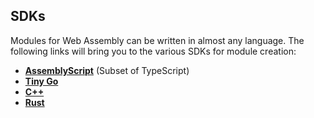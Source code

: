 ## SDKs

Modules for Web Assembly can be written in almost any language. The following links will bring you to the various SDKs for module creation:

* [**AssemblyScript**](https://github.com/solo-io/proxy-runtime/tree/93e2dd3e7613f56ddd1035cc2a9dbb9f7fd3cade) (Subset of TypeScript)
* [**Tiny Go**](https://github.com/mathetake/proxy-wasm-go)
* [**C++**](https://github.com/proxy-wasm/proxy-wasm-cpp-sdk)
* [**Rust**](https://github.com/proxy-wasm/proxy-wasm-rust-sdk)